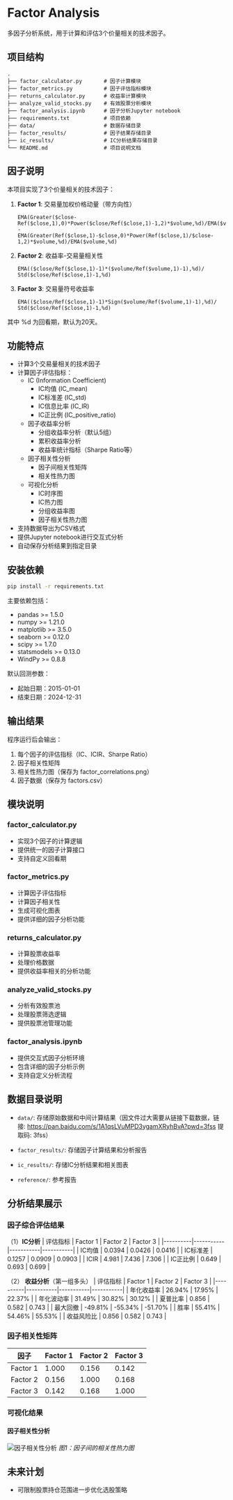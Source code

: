 # Factor Analysis

多因子分析系统，用于计算和评估3个价量相关的技术因子。

## 项目结构

```
.
├── factor_calculator.py       # 因子计算模块
├── factor_metrics.py          # 因子评估指标模块
├── returns_calculator.py      # 收益率计算模块
├── analyze_valid_stocks.py    # 有效股票分析模块
├── factor_analysis.ipynb      # 因子分析Jupyter notebook
├── requirements.txt           # 项目依赖
├── data/                      # 数据存储目录
├── factor_results/            # 因子结果存储目录
├── ic_results/                # IC分析结果存储目录
└── README.md                  # 项目说明文档
```

## 因子说明

本项目实现了3个价量相关的技术因子：

1. **Factor 1**: 交易量加权价格动量（带方向性）
   ```
   EMA(Greater($close-Ref($close,1),0)*Power($close/Ref($close,1)-1,2)*$volume,%d)/EMA($volume,%d) -
   EMA(Greater(Ref($close,1)-$close,0)*Power(Ref($close,1)/$close-1,2)*$volume,%d)/EMA($volume,%d)
   ```

2. **Factor 2**: 收益率-交易量相关性
   ```
   EMA(($close/Ref($close,1)-1)*($volume/Ref($volume,1)-1),%d)/
   Std($close/Ref($close,1)-1,%d)
   ```

3. **Factor 3**: 交易量符号收益率
   ```
   EMA(($close/Ref($close,1)-1)*Sign($volume/Ref($volume,1)-1),%d)/
   Std($close/Ref($close,1)-1,%d)
   ```

其中 %d 为回看期，默认为20天。

## 功能特点

- 计算3个交易量相关的技术因子
- 计算因子评估指标：
  - IC (Information Coefficient)
    - IC均值 (IC_mean)
    - IC标准差 (IC_std)
    - IC信息比率 (IC_IR)
    - IC正比例 (IC_positive_ratio)
  - 因子收益率分析
    - 分组收益率分析（默认5组）
    - 累积收益率分析
    - 收益率统计指标（Sharpe Ratio等）
  - 因子相关性分析
    - 因子间相关性矩阵
    - 相关性热力图
  - 可视化分析
    - IC时序图
    - IC热力图
    - 分组收益率图
    - 因子相关性热力图
- 支持数据导出为CSV格式
- 提供Jupyter notebook进行交互式分析
- 自动保存分析结果到指定目录

## 安装依赖

```bash
pip install -r requirements.txt
```

主要依赖包括：
- pandas >= 1.5.0
- numpy >= 1.21.0
- matplotlib >= 3.5.0
- seaborn >= 0.12.0
- scipy >= 1.7.0
- statsmodels >= 0.13.0
- WindPy >= 0.8.8

默认回测参数：
- 起始日期：2015-01-01
- 结束日期：2024-12-31

## 输出结果

程序运行后会输出：
1. 每个因子的评估指标（IC、ICIR、Sharpe Ratio）
2. 因子相关性矩阵
3. 相关性热力图（保存为 factor_correlations.png）
4. 因子数据（保存为 factors.csv）

## 模块说明

### factor_calculator.py
- 实现3个因子的计算逻辑
- 提供统一的因子计算接口
- 支持自定义回看期

### factor_metrics.py
- 计算因子评估指标
- 计算因子相关性
- 生成可视化图表
- 提供详细的因子分析功能

### returns_calculator.py
- 计算股票收益率
- 处理价格数据
- 提供收益率相关的分析功能

### analyze_valid_stocks.py
- 分析有效股票池
- 处理股票筛选逻辑
- 提供股票池管理功能

### factor_analysis.ipynb
- 提供交互式因子分析环境
- 包含详细的因子分析示例
- 支持自定义分析流程

## 数据目录说明

- `data/`: 存储原始数据和中间计算结果（因文件过大需要从链接下载数据，链接: https://pan.baidu.com/s/1A1qsLVuMPD3ygamXRyhBvA?pwd=3fss 提取码: 3fss）

- `factor_results/`: 存储因子计算结果和分析报告
- `ic_results/`: 存储IC分析结果和相关图表
- `reference/`: 参考报告

## 分析结果展示

### 因子综合评估结果

（1）**IC分析**
| 评估指标 | Factor 1 | Factor 2 | Factor 3 |
|----------|-----------|-----------|-----------|
| IC均值 | 0.0394 | 0.0426 | 0.0416 |
| IC标准差 | 0.1257 | 0.0909 | 0.0903 |
| ICIR | 4.981 | 7.436 | 7.306 |
| IC正比例 | 0.649 | 0.693 | 0.699 |

（2） **收益分析**（第一组多头）
| 评估指标 | Factor 1 | Factor 2 | Factor 3 |
|----------|-----------|-----------|-----------|
| 年化收益率 | 26.94% | 17.95% | 22.37% |
| 年化波动率 | 31.49% | 30.82% | 30.12% |
| 夏普比率 | 0.856 | 0.582 | 0.743 |
| 最大回撤 | -49.81% | -55.34% | -51.70% |
| 胜率 | 55.41% | 54.46% | 55.53% |
| 收益风险比 | 0.856 | 0.582 | 0.743 |

### 因子相关性矩阵

| 因子 | Factor 1 | Factor 2 | Factor 3 |
|------|-----------|-----------|-----------|
| Factor 1 | 1.000 | 0.156 | 0.142 |
| Factor 2 | 0.156 | 1.000 | 0.168 |
| Factor 3 | 0.142 | 0.168 | 1.000 |

### 可视化结果

#### 因子相关性分析
![因子相关性分析](./ic_results/ic_correlation.png)
*图1：因子间的相关性热力图*


## 未来计划
- 可限制股票持仓范围进一步优化选股策略
